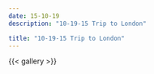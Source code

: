 ```yaml
---
date: 15-10-19
description: "10-19-15 Trip to London"

title: "10-19-15 Trip to London"
---
```

{{< gallery >}}
